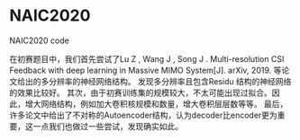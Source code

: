 # NAIC2020
NAIC2020 code

在初赛题目中，我们首先尝试了Lu Z , Wang J , Song J . Multi-resolution CSI Feedback with deep learning in Massive MIMO System[J]. arXiv, 2019. 等论文给出的多分辨率的神经网络结构。 发现多分辨率且包含Residu 结构的神经网络的效果比较好。 其次，由于初赛训练集的规模较大，不太可能出现过拟合。因此，增大网络结构，例如加大卷积核规模和数量，增大卷积层层数等等。 最后， 许多论文中给出了不对称的Autoencoder结构，认为decoder比encoder更为重要，这一点我们也做过一些尝试，发现确实如此。
